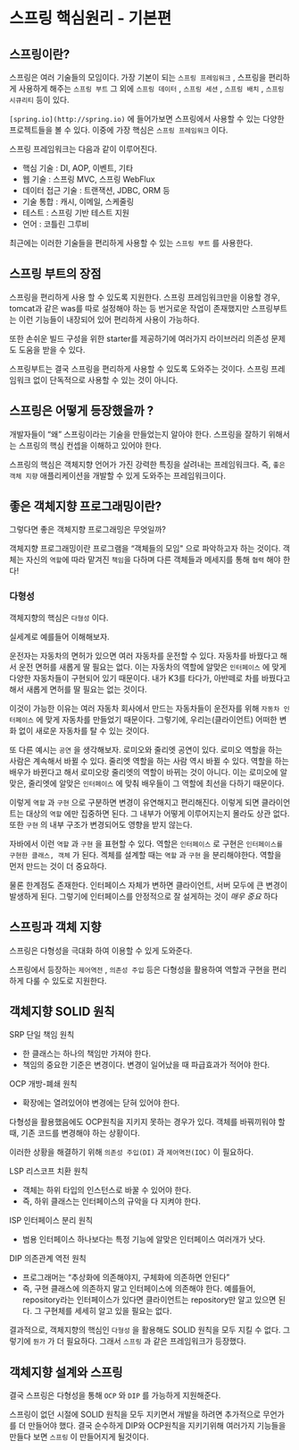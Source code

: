 # 스프링 핵심원리 - 기본편

## 스프링이란?

스프링은 여러 기술들의 모임이다.
가장 기본이 되는 `스프링 프레임워크` , 스프링을 편리하게 사용하게 해주는 `스프링 부트` 그 외에 `스프링 데이터` , `스프링 세션` , `스프링 배치` , `스프링 시큐리티` 등이 있다.

`[spring.io](http://spring.io)` 에 들어가보면 스프링에서 사용할 수 있는 다양한 프로젝트들을 볼 수 있다.
이중에 가장 핵심은 `스프링 프레임워크` 이다.

스프링 프레임워크는 다음과 같이 이루어진다.

- 핵심 기술 : DI, AOP, 이벤트, 기타
- 웹 기술 : 스프링 MVC, 스프링 WebFlux
- 데이터 접근 기술 : 트랜잭션, JDBC, ORM 등
- 기술 통합 : 캐시, 이메일, 스케줄링
- 테스트 : 스프링 기반 테스트 지원
- 언어 : 코틀린 그루비

최근에는 이러한 기술들을 편리하게 사용할 수 있는 `스프링 부트` 를 사용한다.

## 스프링 부트의 장점

스프링을 편리하게 사용 할 수 있도록 지원한다. 스프링 프레임워크만을 이용할 경우, tomcat과 같은 was를 따로 설정해야 하는 등 번거로운 작업이 존재했지만 스프링부트는 이런 기능들이 내장되어 있어 편리하게 사용이 가능하다. 

또한 손쉬운 빌드 구성을 위한 starter를 제공하기에 여러가지 라이브러리 의존성 문제도 도움을 받을 수 있다.

스프링부트는 결국 스프링을 편리하게 사용할 수 있도록 도와주는 것이다. 스프링 프레임워크 없이 단독적으로 사용할 수 있는 것이 아니다.

## 스프링은 어떻게 등장했을까 ?

개발자들이 “왜” 스프링이라는 기술을 만들었는지 알아야 한다.
스프링을 잘하기 위해서는 스프링의 핵심 컨셉을 이해하고 있어야 한다.

스프링의 핵심은 객체지향 언어가 가진 강력한 특징을 살려내는 프레임워크다.
즉, `좋은 객체 지향` 애플리케이션을 개발할 수 있게 도와주는 프레임워크이다.

## 좋은 객체지향 프로그래밍이란?

그렇다면 좋은 객체지향 프로그래밍은 무엇일까?

객체지향 프로그래밍이란 프로그램을 “객체들의 모임" 으로 파악하고자 하는 것이다.
객체는 자신의 `역할`에 따라 맡겨진 `책임`을 다하며 다른 객체들과 메세지를 통해 `협력` 해야 한다!

### 다형성

객체지향의 핵심은 `다형성` 이다.

실세계로 예를들어 이해해보자.

운전자는 자동차의 면허가 있으면 여러 자동차를 운전할 수 있다.
자동차를 바꿨다고 해서 운전 면허를 새롭게 딸 필요는 없다.
이는 자동차의 역할에 알맞은 `인터페이스` 에 맞게 다양한 자동차들이 구현되어 있기 때문이다.
내가 K3를 타다가, 아반떼로 차를 바꿨다고 해서 새롭게 면허를 딸 필요는 없는 것이다.

이것이 가능한 이유는 여러 자동차 회사에서 만드는 자동차들이 운전자를 위해 `자동차 인터페이스` 에 맞게 자동차를 만들었기 때문이다. 그렇기에, 우리는(클라이언트) 어떠한 변화 없이 새로운 자동차를 탈 수 있는 것이다.

또 다른 예시는 `공연` 을 생각해보자.
로미오와 줄리엣 공연이 있다. 로미오 역할을 하는 사람은 계속해서 바뀔 수 있다. 줄리엣 역할을 하는 사람 역시 바뀔 수 있다. 역할을 하는 배우가 바뀐다고 해서 로미오랑 줄리엣의 역할이 바뀌는 것이 아니다. 이는 로미오에 알맞은, 줄리엣에 알맞은 `인터페이스` 에 맞춰 배우들이 그 역할에 최선을 다하기 때문이다.

이렇게 `역할` 과 `구현` 으로 구분하면 변경이 유연해지고 편리해진다. 이렇게 되면 클라이언트는 대상의 `역할` 에만 집중하면 된다. 그 내부가 어떻게 이루어지는지 몰라도 상관 없다. 또한 `구현` 의 내부 구조가 변경되어도 영향을 받지 않는다.

자바에서 이런 `역할` 과 `구현` 을 표현할 수 있다.
역할은 `인터페이스` 로 구현은 `인터페이스를 구현한 클래스, 객체` 가 된다. 
겍체를 설계할 때는 `역할` 과 `구현` 을 분리해야한다. 역할을 먼저 만드는 것이 더 중요하다.

물론 한계점도 존재한다.
인터페이스 자체가 변하면 클라이언트, 서버 모두에 큰 변경이 발생하게 된다.
그렇기에 인터페이스를 안정적으로 잘 설게하는 것이 *매우 중요* 하다 

## 스프링과 객체 지향

스프링은 다형성을 극대화 하여 이용할 수 있게 도와준다.

스프링에서 등장하는 `제어역전` , `의존성 주입` 등은 다형성을 활용하여 역할과 구현을 편리하게 다룰 수 있도로 지원한다.

## 객체지향 SOLID 원칙

SRP 단일 책임 원칙

- 한 클래스는 하나의 책임만 가져야 한다.
- 책임의 중요한 기준은 변경이다. 변경이 일어났을 때 파급효과가 적어야 한다.

OCP 개방-폐쇄 원칙

- 확장에는 열려있어야 변경에는 닫혀 있어야 한다.

다형성을 활용했음에도 OCP원칙을 지키지 못하는 경우가 있다.
객체를 바꿔끼워야 할 때, 기존 코드를 변경해야 하는 상황이다.

이러한 상황을 해결하기 위해 `의존성 주입(DI)` 과 `제어역전(IOC)` 이 필요하다.

LSP 리스코프 치환 원칙

- 객체는 하위 타입의 인스턴스로 바꿀 수 있어야 한다.
- 즉, 하위 클래스는 인터페이스의 규악을 다 지켜야 한다.

ISP 인터페이스 분리 원칙

- 범용 인터페이스 하나보다는 특정 기능에 알맞은 인터페이스 여러개가 낫다.

DIP 의존관계 역전 원칙

- 프로그래머는 “추상화에 의존해야지, 구체화에 의존하면 안된다”
- 즉, 구현 클래스에 의존하지 말고 인터페이스에 의존해야 한다.
예를들어, repository라는 인터페이스가 있다면 클라이언트는 repository만 알고 있으면 된다. 
그 구현체를 세세히 알고 있을 필요는 없다.

결과적으로, 객체지향의 핵심인 `다형성` 을 활용해도 SOLID 원칙을 모두 지킬 수 없다.
그렇기에 `뭔가` 가 더 필요하다. 그래서 `스프링` 과 같은 프레임워크가 등장했다.

## 객체지향 설계와 스프링

결국 스프링은 다형성을 통해 `OCP` 와 `DIP` 를 가능하게 지원해준다.

스프링이 없던 시절에 SOLID 원칙을 모두 지키면서 개발을 하려면 추가적으로 무언가를 더 만들어야 했다.
결국 순수하게 DIP와 OCP원칙을 지키기위해 여러가지 기능들을 만들다 보면 `스프링` 이 만들어지게 될것이다.